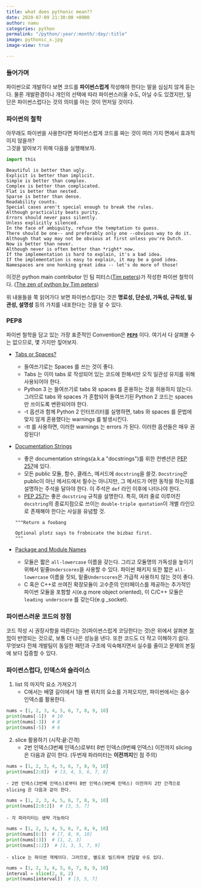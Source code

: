 ```yaml
---
title: what does pythonic mean??
date: 2020-07-09 21:30:00 +0900
author: namu
categories: python
permalink: "/python/:year/:month/:day/:title"
image: pythonic_x.jpg
image-view: true

---
```


### 들어가며

파이썬으로 개발하다 보면 코드를 **파이썬스럽게** 작성해야 한다는 말을 심심치 않게 듣는다.
물론 개발환경이나 개인의 선택에 따라 파이썬스러울 수도, 아닐 수도 있겠지만,
일단은 파이썬스럽다는 것의 의미를 아는 것이 먼저일 것이다.

### 파이썬의 철학

아무래도 파이썬을 사용한다면 파이썬스럽게 코드를 짜는 것이 여러 가지 면에서 효과적이지 않을까?<br>
그것을 알아보기 위해 다음을 실행해보자.

```python
import this
```
```text
Beautiful is better than ugly.
Explicit is better than implicit.
Simple is better than complex.
Complex is better than complicated.
Flat is better than nested.
Sparse is better than dense.
Readability counts.
Special cases aren't special enough to break the rules.
Although practicality beats purity.
Errors should never pass silently.
Unless explicitly silenced.
In the face of ambiguity, refuse the temptation to guess.
There should be one-- and preferably only one --obvious way to do it.
Although that way may not be obvious at first unless you're Dutch.
Now is better than never.
Although never is often better than *right* now.
If the implementation is hard to explain, it's a bad idea.
If the implementation is easy to explain, it may be a good idea.
Namespaces are one honking great idea -- let's do more of those!
```
이것은 python main contributor 인 팀 피터스([Tim peters](https://en.wikipedia.org/wiki/Tim_Peters_(software_engineer)))가
작성한 파이썬 철학이다. ([The zen of python by Tim peters](https://www.python.org/dev/peps/pep-0020/#id2))

위 내용들을 쭉 읽어가다 보면 파이썬스럽다는 것은
**명료성, 단순성, 가독성, 규칙성, 일관성, 설명성** 등의 가치를 내포한다는 것을 알 수 있다.

### PEP8

파이썬 철학을 담고 있는 가장 표준적인 Convention은 [**```PEP8```**](https://www.python.org/dev/peps/pep-0008/) 이다.
여기서 다 살펴볼 수는 없으므로, 몇 가지만 짚어보자.

- [Tabs or Spaces?](https://www.python.org/dev/peps/pep-0008/#id18)
    - 들여쓰기로는 Spaces 를 쓰는 것이 좋다.
    - Tabs 는 이미 tabs 로 작성되어 있는 코드에 한해서만 오직 일관성 유지를 위해 사용되어야 한다.
    - Python 3 는 들여쓰기로 tabs 와 spaces 를 혼용하는 것을 허용하지 않는다.
    그러므로 tabs 와 spaces 가 혼합되어 들여쓰기된 Python 2 코드는 spaces 만 쓰이도록 변환되어야 한다.
    - -t 옵션과 함께 Python 2 인터프리터를 실행하면, tabs 와 spaces 를 문법에 맞지 않게 혼용했다는 warnings 를 발생시킨다.
    - -tt 를 사용하면, 이러한 warnings 는 errors 가 된다. 이러한 옵션들은 매우 권장된다!

- [Documentation Strings](https://www.python.org/dev/peps/pep-0008/#id33)
    - 좋은 documentation strings(a.k.a "docstrings")를 위한 컨벤션은 [PEP 257](https://www.python.org/dev/peps/pep-0257)에
    있다.
    - 모든 public 모듈, 함수, 클래스, 메서드에 ```docstring```을 쓸것. ```Docstring```은 public이 아닌 메서드에서 필수는 아니지만,
    그 메서드가 어떤 동작을 하는지를 설명하는 주석을 달아야 한다. 이 주석은 ```def``` 라인 이후에 나타나야 한다.
    - [PEP 257](https://www.python.org/dev/peps/pep-0257)는 좋은 ```docstring``` 규칙을 설명한다. 특히, 여러 줄로 이루어진
    ```docstring```의 종료지점으로 쓰이는 ```double-triple quotation```이 개별 라인으로 존재해야 한다는 사실을 유념할 것.
    
    ```text
    """Return a foobang
    
    Optional plotz says to frobnicate the bizbaz first.
    """
    ```

- [Package and Module Names](https://www.python.org/dev/peps/pep-0008/#id40)
    - 모듈은 짧은 ```all-lowercase``` 이름을 갖는다.
    그리고 모듈명의 가독성을 높이기 위해서 밑줄```Underscores```을 사용할 수 있다.
    파이썬 패키지 또한 짧은 ```all-lowercase``` 이름을 짓되, 밑줄```Underscores```은 가급적 사용하지 않는 것이 좋다.
    - C 혹은 C++로 쓰여진 확장모듈이 고수준의 인터페이스를 제공하는 추가적인 파이썬 모듈을 포함할 시(e.g more object oriented),
    이 C/C++ 모듈은 ```leading underscore``` 를 갖는다(e.g _socket).

### 파이썬스러운 코드의 장점

코드 작성 시 권장사항을 따른다는 것(파이썬스럽게 코딩한다는 것)은 위에서 살펴본
[철학](#파이썬의-철학)이 반영되는 것으로, 보통 더 나은 성능을 낸다. 또한 코드도 더 작고 이해하기 쉽다.
무엇보다 전체 개발팀이 동일한 패턴과 구조에 익숙해지면서 실수를 줄이고 문제의 본질에 보다 집중할 수 있다.

### 파이썬스럽다, 인덱스와 슬라이스

1. list 의 마지막 요소 가져오기
    - C에서는 배열 길이에서 1을 뺀 위치의 요소를 가져오지만, 파이썬에서는 음수 인덱스를 활용한다.
```python
nums = [1, 2, 3, 4, 5, 6, 7, 8, 9, 10]
print(nums[-1])  # 10
print(nums[-3])  # 8
print(nums[-5])  # 6
```
2. slice 활용하기 (시작:끝:간격)
    - 2번 인덱스(3번째 인덱스)로부터 8번 인덱스(9번째 인덱스) 이전까지 slicing 은 다음과 같이 한다.
    (두번재 파라미터는 **이전까지**인 점 주의)
```python
nums = [1, 2, 3, 4, 5, 6, 7, 8, 9, 10]
print(nums[2:8])  # [3, 4, 5, 6, 7, 8]
```
    - 2번 인덱스(3번째 인덱스)로부터 8번 인덱스(9번째 인덱스) 이전까지 2칸 간격으로 slicing 은 다음과 같이 한다.
```python
nums = [1, 2, 3, 4, 5, 6, 7, 8, 9, 10]
print(nums[2:8:2])  # [3, 5, 7]
```
    - 각 파라미터는 생략 가능하다
```python
nums = [1, 2, 3, 4, 5, 6, 7, 8, 9, 10]
print(nums[6:])  # [7, 8, 9, 10]
print(nums[:3])  # [1, 2, 3]
print(nums[::2])  # [1, 3, 5, 7, 9]
```
    - slice 는 파이썬 객체이다. 그러므로, 별도로 빌드하여 전달할 수도 있다.
```python
nums = [1, 2, 3, 4, 5, 6, 7, 8, 9, 10]
interval = slice(2, 8, 2)
print(nums[interval])  # [3, 5, 7]
```
